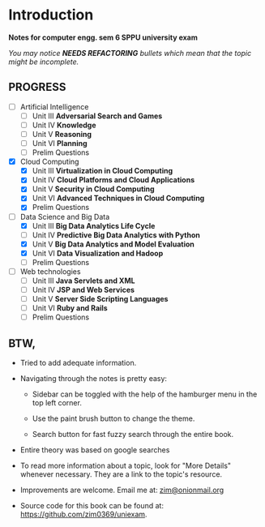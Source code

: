 # Introduction

**Notes for computer engg. sem 6 SPPU university exam**

_You may notice **NEEDS REFACTORING** bullets which mean that the topic might
be incomplete._

## PROGRESS

- [ ] Artificial Intelligence
  - [ ] Unit III **Adversarial Search and Games**
  - [ ] Unit IV **Knowledge**
  - [ ] Unit V **Reasoning**
  - [ ] Unit VI **Planning**
  - [ ] Prelim Questions
- [x] Cloud Computing
  - [x] Unit III **Virtualization in Cloud Computing**
  - [x] Unit IV **Cloud Platforms and Cloud Applications**
  - [x] Unit V **Security in Cloud Computing**
  - [x] Unit VI **Advanced Techniques in Cloud Computing**
  - [x] Prelim Questions
- [ ] Data Science and Big Data
  - [x] Unit III **Big Data Analytics Life Cycle**
  - [ ] Unit IV **Predictive Big Data Analytics with Python**
  - [x] Unit V **Big Data Analytics and Model Evaluation**
  - [x] Unit VI **Data Visualization and Hadoop**
  - [ ] Prelim Questions
- [ ] Web technologies
  - [ ] Unit III **Java Servlets and XML**
  - [ ] Unit IV **JSP and Web Services**
  - [ ] Unit V **Server Side Scripting Languages**
  - [ ] Unit VI **Ruby and Rails**
  - [ ] Prelim Questions

## BTW,

- Tried to add adequate information.

- Navigating through the notes is pretty easy:

  - Sidebar can be toggled with the help of the hamburger menu in the top left
    corner.

  - Use the paint brush button to change the theme.

  - Search button for fast fuzzy search through the entire book.

- Entire theory was based on google searches

- To read more information about a topic, look for "More Details" whenever
  necessary. They are a link to the topic's resource.

- Improvements are welcome. Email me at: <zim@onionmail.org>

- Source code for this book can be found at:
  <https://github.com/zim0369/uniexam>.
